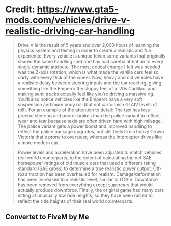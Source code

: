 # Credit: https://www.gta5-mods.com/vehicles/drive-v-realistic-driving-car-handling


> Drive V is the result of 5 years and over 2,000 hours of learning the physics system and testing in order to create a realistic and fun experience. Every vehicle is unique (even some variants that originally shared the same handling line) and has had careful attention to every single dynamic attribute. The most critical change I felt was needed was the Z-axis rotation, which is what made the vanilla cars feel so darty with every flick of the wheel. Now, heavy and old vehicles have a realistic delay between steering inputs and the car reacting, giving something like the Emperor the sloppy feel of a '70s Cadillac, and making semi trucks actually feel like you're driving a massive rig. You'll also notice vehicles like the Emperor have a very soft suspension and more body roll (but not cartoonish GTAIV levels of roll). For an example of the attention to detail: The taxi has less precise steering and poorer brakes than the police variant to reflect wear and tear because taxis are often driven hard with high mileage. The police variant gets a power boost and improved handling to reflect the police package upgrades, but still feels like a heavy Crown Victoria that's prone to oversteer, whereas the Interceptor drives like a more modern car.

> Power levels and acceleration have been adjusted to match vehicles' real world counterparts, to the extent of calculating the net SAE horsepower ratings of old muscle cars that used a different rating standard (SAE gross) to determine a true realistic power output. Off-road traction has been overhauled for realism. Damage/deformation has been increased to a realistic level, similar to GTAIV. Downforce has been removed from everything except supercars that would actually produce downforce. Finally, the original game had many cars sitting at unusually low ride heights, so they have been raised to reflect the ride heights of their real world counterparts. 

## Convertet to FiveM by Me
